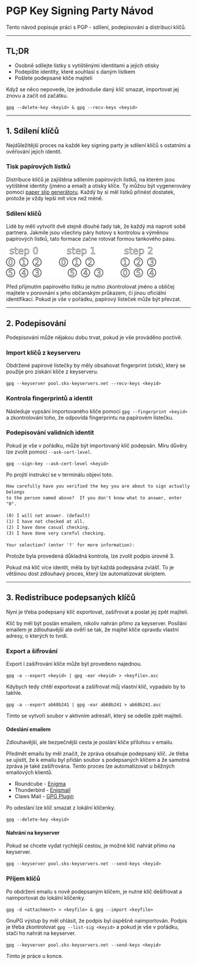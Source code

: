 # PGP Key Signing Party Návod

Tento návod popisuje práci s PGP - sdílení, podepisování a distribuci klíčů.

---

## TL;DR
* Osobně sdílejte lístky s vytištěnými identitami a jejich otisky
* Podepište identity, které souhlasí s daným lístkem
* Pošlete podepsané klíče majiteli

Když se něco nepovede, lze jednoduše daný klíč smazat, importovat jej znovu a začít od začátku.

`gpg --delete-key <keyid> & gpg --recv-keys <keyid>`

---

## 1. Sdílení klíčů

Nejdůležitější proces na každé key signing party je sdílení klíčů s ostatními a ověřování jejich identit.

### Tisk papírových lístků

Distribuce klíčů je zajištěna sdílením papírových lístků, na kterém jsou vytištěné identity (jméno a email) a otisky klíče. Ty můžou být vygenerovány pomocí [paper slip generátoru](http://openpgp.quelltextlich.at/slip.html). Každý by si měl lístků přinést dostatek, protože je vždy lepší mít více než méně.

### Sdílení klíčů

Lidé by měli vytvořit dvě stejně dlouhé řady tak, že každý má naproti sobě partnera. Jakmile jsou všechny páry hotovy s kontrolou a výměnou papírových lístků, tato formace začne rotovat formou tankového pásu.

![line-formation](line-formation.png)

Před přijmutím papírového lístku je nutno zkontrolovat jméno a obličej majitele v porovnání s jeho občanským průkazem, či jinou oficiální identifikací. Pokud je vše v pořádku, papírový lísteček může být převzat.

---

## 2. Podepisování

Podepisování může nějakou dobu trvat, pokud je vše prováděno poctivě.

### Import klíčů z keyserveru

Obdržené papírové lístečky by měly obsahovat fingerprint (otisk), který se použije pro získání klíče z keyserveru.

`gpg --keyserver pool.sks-keyservers.net --recv-keys <keyid>`

### Kontrola fingerprintů a identit

Následuje vypsání importovaného klíče pomocí `gpg --fingerprint <keyid>` a zkontrolování toho, že odpovídá fingerprintu na papírovém lístečku.

### Podepisování validních identit

Pokud je vše v pořádku, může být importovaný klíč podepsán. Míru důvěry lze zvolit pomocí `--ask-cert-level`.

`gpg --sign-key --ask-cert-level <keyid>`

Po projití instrukcí se v terminálu objeví toto.

	How carefully have you verified the key you are about to sign actually belongs
	to the person named above?  If you don't know what to answer, enter "0".

  	(0) I will not answer. (default)
  	(1) I have not checked at all.
  	(2) I have done casual checking.
  	(3) I have done very careful checking.

	Your selection? (enter '?' for more information):

Protože byla provedená důkladná kontrola, lze zvolit podpis úrovně 3.

Pokud má klíč více identit, měla by být každá podepsána zvlášť. To je většinou dost zdlouhavý proces, který lze automatizovat skriptem.

---

## 3. Redistribuce podepsaných klíčů

Nyní je třeba podepsaný klíč exportovat, zašifrovat a poslat jej zpět majiteli.

Klíč by měl být poslán emailem, nikoliv nahrán přímo za keyserver. Posílání emailem je zdlouhavější ale ověří se tak, že majitel klíče opravdu vlastní adresy, o kterých to tvrdí.

### Export a šifrování

Export i zašifrování klíče může být provedeno najednou.

`gpg -a --export <keyid> | gpg -ear <keyid> > <keyfile>.asc`

Kdybych tedy chtěl exportovat a zašifrovat můj vlastní klíč, vypadalo by to takhle.

`gpg -a --export ab68b241 | gpg -ear ab68b241 > ab68b241.asc`

Tímto se vytvoří soubor v aktivním adresáři, který se odešle zpět majiteli.

#### Odeslání emailem

Zdlouhavější, ale bezpečnější cesta je poslání klíče přílohou v emailu.

Předmět emailu by měl značit, že zpráva obsahuje podepsaný klíč. Je třeba se ujistit, že k emailu byl přidán soubor s podepsaných klíčem a že samotná zpráva je také zašifrována. Tento proces lze automatizovat u běžných emailových klientů.

* Roundcube - [Enigma](https://github.com/roundcube/roundcubemail/tree/master/plugins/enigma)
* Thunderbird - [Enigmail](https://www.enigmail.net/index.php/en/)
* Claws Mail - [GPG Plugin](http://www.claws-mail.org/plugin.php?plugin=gpg)

Po odeslání lze klíč smazat z lokální klíčenky.

`gpg --delete-key <keyid>`

#### Nahrání na keyserver

Pokud se chcete vydat rychlejší cestou, je možné klíč nahrát přímo na keyserver.

`gpg --keyserver pool.sks-keyservers.net --send-keys <keyid>`

### Příjem klíčů

Po obdržení emailu s nově podepsaným klíčem, je nutné klíč dešifrovat a naimportovat do lokální klíčenky.

`gpg -d <attachment> > <keyfile> & gpg --import <keyfile>`

GnuPG výstup by měl ohlásit, že podpis byl úspěšně naimportován. Podpis je třeba zkontrolovat `gpg --list-sig <keyid>` a pokud je vše v pořádku, stačí ho nahrát na keyserver.

`gpg --keyserver pool.sks-keyservers.net --send-keys <keyid>`

Tímto je práce u konce.

